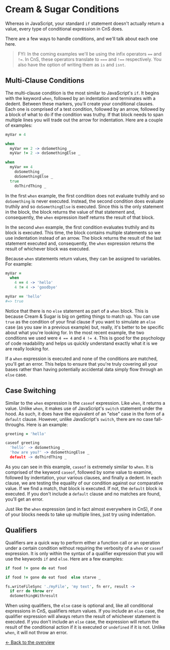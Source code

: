 # Cream & Sugar Conditions

Whereas in JavaScript, your standard `if` statement doesn't actually return a value, every type of conditional expression in CnS does.

There are a few ways to handle conditions, and we'll talk about each one here.

> FYI: In the coming examples we'll be using the infix operators `==` and `!=`. In CnS, these operators translate to `===` and `!==` respectively. You also have the option of writing them as `is` and `isnt`.

## Multi-Clause Conditions

The multi-clause condition is the most similar to JavaScript's `if`. It begins with the keyword `when`, followed by an indentation and terminates with a dedent. Between these markers, you'll create your conditional clauses. Each one is comprised of a test condition, followed by an arrow, followed by a block of what to do if the condition was truthy. If that block needs to span multiple lines you will trade out the arrow for indentation. Here are a couple of examples:

```coffeescript
myVar = 4

when
  myVar == 2 -> doSomething _
  myVar != 2 -> doSomethingElse _

when
  myVar == 4
    doSomething _
    doSomethingElse _
  true
    doThirdThing _
```

In the first `when` example, the first condition does not evaluate truthily and so `doSomething` is never executed. Instead, the second condition does evaluate truthily and so `doSomethingElse` is executed. Since this is the only statement in the block, the block returns the value of that statement and, consequently, the `when` expression itself returns the result of that block.

In the second `when` example, the first condition evaluates truthily and its block is executed. This time, the block contains multiple statements so we use indentation instead of an arrow. The block returns the result of the last statement executed and, consequently, the `when` expression returns the result of whichever block was executed.

Because `when` statements return values, they can be assigned to variables. For example:

```coffeescript
myVar =
  when
    4 == 4 -> 'hello'
    4 != 4 -> 'goodbye'

myVar == 'hello'
#=> true
```

Notice that there is no `else` statement as part of a `when` block. This is because Cream & Sugar is big on getting things to match up. You can use `true` as the condition of your final clause if you want to simulate an `else` case (as you saw in a previous example) but, really, it's better to be specific about what you're looking for. In the most recent example, the two conditions we used were `4 == 4` and `4 != 4`. This is good for the psychology of code readability and helps us quickly understand exactly what it is we are really looking for.

If a `when` expression is executed and none of the conditions are matched, you'll get an error. This helps to ensure that you're truly covering all your bases rather than having potentially accidental data simply flow through an `else` case.

## Case Switching

Similar to the `when` expression is the `caseof` expression. Like `when`, it returns a value. Unlike `when`, it makes use of JavaScript's `switch` statement under the hood. As such, it does have the equivalent of an "else" case in the form of a `default` clause. However, unlike JavaScript's `switch`, there are no case fall-throughs. Here is an example:

```coffeescript
greeting = 'hello'

caseof greeting
  'hello' -> doSomething _
  'how are you?' -> doSomethingElse _
  default -> doThirdThing _
```

As you can see in this example, `caseof` is extremely similar to `when`. It is comprised of the keyword `caseof`, followed by some value to examine, followed by indentation, your various clauses, and finally a dedent. In each clause, we are testing the equality of our condition against our comparative value. If we find a match, that block is executed. If not, the `default` block is executed. If you don't include a `default` clause and no matches are found, you'll get an error.

Just like the `when` expression (and in fact almost everywhere in CnS), if one of your blocks needs to take up multiple lines, just try using indentation.

## Qualifiers

Qualifiers are a quick way to perform either a function call or an operation under a certain condition without requiring the verbosity of a `when` or `caseof` expression. It is only within the syntax of a qualifier expression that you will use the keywords `if` and `else`. Here are a few examples:

```coffeescript
if food != gone do eat food

if food != gone do eat food  else starve _

fs.writeFileSync './myFile', 'my text', fn err, result ->
  if err do throw err
  doSomethingWithresult
```

When using qualifiers, the `else` case is optional and, like all conditional expressions in CnS, qualifiers return values. If you include an `else` case, the qualifier expression will always return the result of whichever statement is executed. If you don't include an `else` case, the expression will return the result of the conditional action if it is executed or `undefined` if it is not. Unlike `when`, it will not throw an error.

[<- Back to the overview](overview.md)
